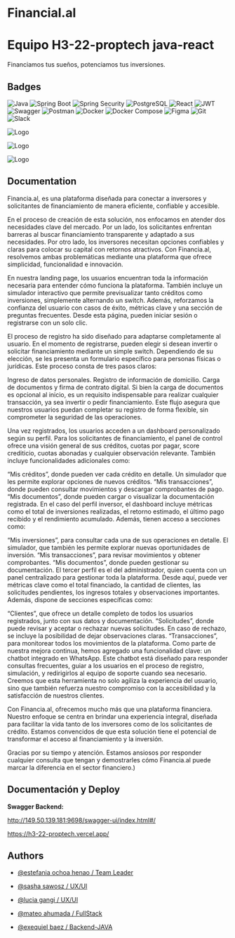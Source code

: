 
# Financial.al
# Equipo H3-22-proptech java-react

Financiamos tus sueños, potenciamos tus inversiones.


## Badges

![Java](https://img.shields.io/badge/Java-007396?logo=java&logoColor=white&color=007396) ![Spring Boot](https://img.shields.io/badge/Spring--Boot-6DB33F?logo=spring-boot&logoColor=white&color=6DB33F) ![Spring Security](https://img.shields.io/badge/Spring--Security-6DB33F?logo=spring-security&logoColor=white&color=6DB33F) ![PostgreSQL](https://img.shields.io/badge/PostgreSQL-336791?logo=postgresql&logoColor=white&color=336791) ![React](https://img.shields.io/badge/React-20232A?logo=react&logoColor=61DAFB&color=61DAFB) ![JWT](https://img.shields.io/badge/JWT-black?logo=json-web-tokens&logoColor=white&color=black) ![Swagger](https://img.shields.io/badge/Swagger-85EA2D?logo=swagger&logoColor=black&color=85EA2D) ![Postman](https://img.shields.io/badge/Postman-FF6C37?logo=postman&logoColor=white&color=FF6C37)  ![Docker](https://img.shields.io/badge/Docker-2496ED?logo=docker&logoColor=white&color=2496ED) ![Docker Compose](https://img.shields.io/badge/Docker%20Compose-2496ED?logo=docker&logoColor=white&color=2496ED) ![Figma](https://img.shields.io/badge/Figma-000000?logo=figma&logoColor=white&color=000000) ![Git](https://img.shields.io/badge/Git-F05032?logo=git&logoColor=white&color=F05032) ![Slack](https://img.shields.io/badge/Slack-4A154B?logo=slack&logoColor=white&color=4A154B) 


![Logo](https://res.cloudinary.com/dngaurrsm/image/upload/v1734351155/Portada_1_con_efecto_dadkw5.jpg)

![Logo](https://res.cloudinary.com/dngaurrsm/image/upload/v1734351155/2_ft2lcz.jpg)

![Logo](https://res.cloudinary.com/dngaurrsm/image/upload/v1734351154/que_es_financia_myxyw6.jpg)


## Documentation

Financia.al, es una plataforma diseñada para conectar a inversores y solicitantes de financiamiento de manera eficiente, confiable y accesible.

En el proceso de creación de esta solución, nos enfocamos en atender dos necesidades clave del mercado. Por un lado, los solicitantes enfrentan barreras al buscar financiamiento transparente y adaptado a sus necesidades. Por otro lado, los inversores necesitan opciones confiables y claras para colocar su capital con retornos atractivos. Con Financia.al, resolvemos ambas problemáticas mediante una plataforma que ofrece simplicidad, funcionalidad e innovación.

En nuestra landing page, los usuarios encuentran toda la información necesaria para entender cómo funciona la plataforma. También incluye un simulador interactivo que permite previsualizar tanto créditos como inversiones, simplemente alternando un switch. Además, reforzamos la confianza del usuario con casos de éxito, métricas clave y una sección de preguntas frecuentes. Desde esta página, pueden iniciar sesión o registrarse con un solo clic.

El proceso de registro ha sido diseñado para adaptarse completamente al usuario. En el momento de registrarse, pueden elegir si desean invertir o solicitar financiamiento mediante un simple switch. Dependiendo de su elección, se les presenta un formulario específico para personas físicas o jurídicas. Este proceso consta de tres pasos claros:

Ingreso de datos personales.
Registro de información de domicilio.
Carga de documentos y firma de contrato digital.
Si bien la carga de documentos es opcional al inicio, es un requisito indispensable para realizar cualquier transacción, ya sea invertir o pedir financiamiento. Este flujo asegura que nuestros usuarios puedan completar su registro de forma flexible, sin comprometer la seguridad de las operaciones.

Una vez registrados, los usuarios acceden a un dashboard personalizado según su perfil. Para los solicitantes de financiamiento, el panel de control ofrece una visión general de sus créditos, cuotas por pagar, score crediticio, cuotas abonadas y cualquier observación relevante. También incluye funcionalidades adicionales como:

“Mis créditos”, donde pueden ver cada crédito en detalle.
Un simulador que les permite explorar opciones de nuevos créditos.
“Mis transacciones”, donde pueden consultar movimientos y descargar comprobantes de pago.
“Mis documentos”, donde pueden cargar o visualizar la documentación registrada.
En el caso del perfil inversor, el dashboard incluye métricas como el total de inversiones realizadas, el retorno estimado, el último pago recibido y el rendimiento acumulado. Además, tienen acceso a secciones como:

“Mis inversiones”, para consultar cada una de sus operaciones en detalle.
El simulador, que también les permite explorar nuevas oportunidades de inversión.
“Mis transacciones”, para revisar movimientos y obtener comprobantes.
“Mis documentos”, donde pueden gestionar su documentación.
El tercer perfil es el del administrador, quien cuenta con un panel centralizado para gestionar toda la plataforma. Desde aquí, puede ver métricas clave como el total financiado, la cantidad de clientes, las solicitudes pendientes, los ingresos totales y observaciones importantes. Además, dispone de secciones específicas como:

“Clientes”, que ofrece un detalle completo de todos los usuarios registrados, junto con sus datos y documentación.
“Solicitudes”, donde puede revisar y aceptar o rechazar nuevas solicitudes. En caso de rechazo, se incluye la posibilidad de dejar observaciones claras.
“Transacciones”, para monitorear todos los movimientos de la plataforma.
Como parte de nuestra mejora continua, hemos agregado una funcionalidad clave: un chatbot integrado en WhatsApp. Este chatbot está diseñado para responder consultas frecuentes, guiar a los usuarios en el proceso de registro, simulación, y redirigirlos al equipo de soporte cuando sea necesario. Creemos que esta herramienta no solo agiliza la experiencia del usuario, sino que también refuerza nuestro compromiso con la accesibilidad y la satisfacción de nuestros clientes.

Con Financia.al, ofrecemos mucho más que una plataforma financiera. Nuestro enfoque se centra en brindar una experiencia integral, diseñada para facilitar la vida tanto de los inversores como de los solicitantes de crédito. Estamos convencidos de que esta solución tiene el potencial de transformar el acceso al financiamiento y la inversión.

Gracias por su tiempo y atención. Estamos ansiosos por responder cualquier consulta que tengan y demostrarles cómo Financia.al puede marcar la diferencia en el sector financiero.)


## Documentación y Deploy

**Swagger Backend:** 

http://149.50.139.181:9698/swagger-ui/index.html#/

https://h3-22-proptech.vercel.app/



## Authors

- [@estefania ochoa henao / Team Leader](https://www.linkedin.com/in/estefania-ochoa-henao/)

- [@sasha sawosz / UX/UI](https://www.linkedin.com/in/sasha-sawosz/)

- [@lucia gangi / UX/UI](https://www.linkedin.com/in/luciagangi/)

- [@mateo ahumada / FullStack](https://www.linkedin.com/in/hever-mateo-ahumada-416292269/)

- [@exequiel baez / Backend-JAVA](https://www.linkedin.com/in/exequiel-baez/)

